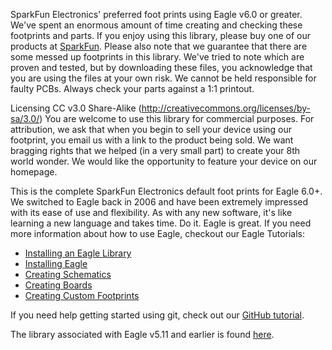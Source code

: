 SparkFun Electronics' preferred foot prints using Eagle v6.0 or greater. We've spent an enormous amount of time creating and checking these footprints and parts. If you enjoy using this library, please buy one of our products at [SparkFun](http://www.sparkfun.com). Please also note that we guarantee that there are some messed up footprints in this library. We've tried to note which are proven and tested, but by downloading these files, you acknowledge that you are using the files at your own risk. We cannot be held responsible for faulty PCBs. Always check your parts against a 1:1 printout.

Licensing CC v3.0 Share-Alike (http://creativecommons.org/licenses/by-sa/3.0/) You are welcome to use this library for commercial purposes. For attribution, we ask that when you begin to sell your device using our footprint, you email us with a link to the product being sold. We want bragging rights that we helped (in a very small part) to create your 8th world wonder. We would like the opportunity to feature your device on our homepage.

This is the complete SparkFun Electronics default foot prints for Eagle 6.0+. We switched to Eagle back in 2006 and have been extremely impressed with its ease of use and flexibility. As with any new software, it's like learning a new language and takes time. Do it. Eagle is great. If you need more information about how to use Eagle, checkout our Eagle Tutorials: 

* [Installing an Eagle Library](https://learn.sparkfun.com/tutorials/how-to-install-and-setup-eagle#using-the-sparkfun-libraries)
* [Installing Eagle](https://learn.sparkfun.com/tutorials/how-to-install-and-setup-eagle)
* [Creating Schematics](https://learn.sparkfun.com/tutorials/using-eagle-schematic)
* [Creating Boards](https://learn.sparkfun.com/tutorials/using-eagle-board-layout)
* [Creating Custom Footprints](https://learn.sparkfun.com/tutorials/making-custom-footprints-in-eagle)

If you need help getting started using git, check out our [GitHub tutorial](https://learn.sparkfun.com/tutorials/using-github-to-share-with-sparkfun). 

The library associated with Eagle v5.11 and earlier is found [here](https://github.com/sparkfun/Old-SparkFun-Eagle-Library).
